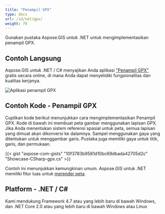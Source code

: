 ```yaml
---
title: "Penampil GPX"
type: docs
url: /id/net/gpx/
weight: 70
---
```


Gunakan pustaka Aspose.GIS untuk .NET untuk mengimplementasikan penampil GPX.

## **Contoh Langsung**

Aspose.GIS untuk .NET / C# menyajikan Anda aplikasi ["Penampil GPX"](https://products.aspose.app/gis/viewer/gpx) gratis secara online, di mana Anda dapat menyelidiki fungsionalitas dan kualitas kerjanya.

![Aplikasi penampil GPX](viewer.png)

## **Contoh Kode - Penampil GPX**

Cuplikan kode berikut menunjukkan cara mengimplementasikan Penampil GPX. Kode di bawah ini membuat peta gambar menggunakan lapisan GPX. Jika Anda menentukan sistem referensi spasial untuk peta, semua lapisan yang dimuat akan dikonversi ke dalamnya.
Sampel menggunakan gaya yang ditentukan untuk menggambar garis. Pustaka juga memiliki gaya untuk titik, garis, dan permukaan.

{{< gist "aspose-com-gists" "10f3783b9581d10bc69dbada42705d2c" "Showcase-CSharp-gpx.cs" >}}

Contoh ini menunjukkan kemungkinan umum. Aspose.GIS untuk .NET memiliki fitur luas untuk [merender peta](https://docs.aspose.com/gis/net/map-rendering/).

## **Platform - .NET / C#**

Kami mendukung Framework 4.7 atau yang lebih baru di bawah Windows, dan .NET Core 2.0 atau yang lebih baru di bawah Windows atau Linux
